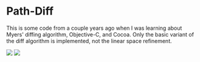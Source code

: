 # Path-Diff

This is some code from a couple years ago when I was learning about Myers' diffing algorithm, Objective-C, and Cocoa. Only the basic variant of the diff algorithm is implemented, not the linear space refinement.

![](https://cloud.githubusercontent.com/assets/1097355/12374877/69ca71f0-bc70-11e5-89fd-c7acfde564e0.png)
![](https://cloud.githubusercontent.com/assets/1097355/12374879/6c8347aa-bc70-11e5-960b-d738fd06eb45.png)
